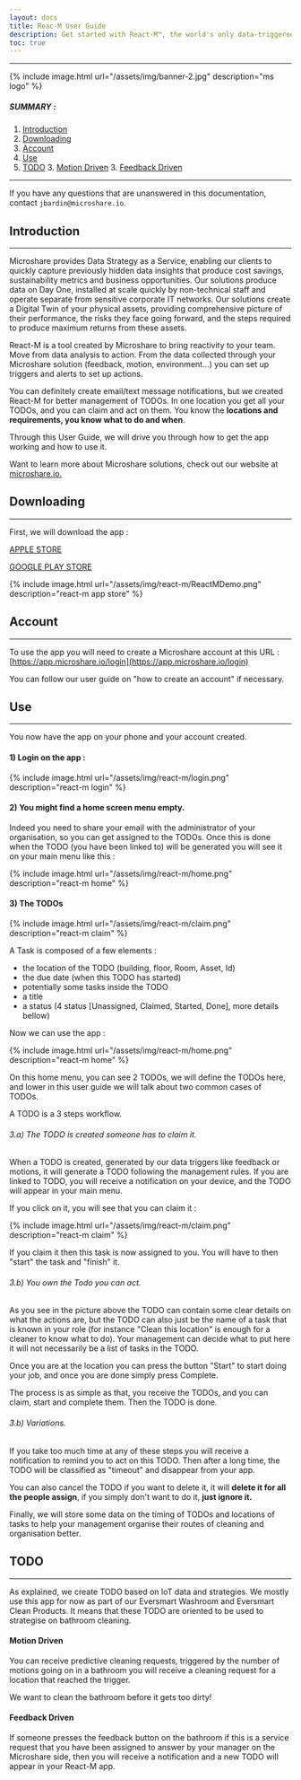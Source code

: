 ```yaml
---
layout: docs
title: Reac-M User Guide
description: Get started with React-M™, the world's only data-triggered TODO management system.
toc: true
---
```


---------------------------------------

{% include image.html url="/assets/img/banner-2.jpg"  description="ms logo" %}

##### SUMMARY : 

1. [Introduction](./#introduction)
2. [Downloading](./#downloading)
3. [Account](./#account)
4. [Use](./#use)
5. [TODO](./#todo)
    3. [Motion Driven](./#motion-driven)
    3. [Feedback Driven](./#feedback-driven)
---------------------------------------

If you have any questions that are unanswered in this documentation, contact `jbardin@microshare.io`.


## Introduction
---------------------------------------

Microshare provides Data Strategy as a Service, enabling our clients to quickly capture previously hidden data insights that produce cost savings, sustainability metrics and business opportunities. Our solutions produce data on Day One, installed at scale quickly by non-technical staff and operate separate from sensitive corporate IT networks. Our solutions create a Digital Twin of your physical assets, providing comprehensive picture of their performance, the risks they face going forward, and the steps required to produce maximum returns from these assets.

React-M is a tool created by Microshare to bring reactivity to your team. Move from data analysis to action. From the data collected through your Microshare solution (feedback, motion, environment...) you can set up triggers and alerts to set up actions. 

You can definitely create email/text message notifications, but we created React-M for better management of TODOs. In one location you get all your TODOs, and you can claim and act on them. You know the **locations and requirements, you know what to do and when**. 

Through this User Guide, we will drive you through how to get the app working and how to use it. 

Want to learn more about Microshare solutions, check out our website at [microshare.io.](https://www.microshare.io/)


## Downloading
---------------------------------------

First, we will download the app :

[APPLE STORE](https://apps.apple.com/lk/app/react-m/id1600368531?platform=iphone)

[GOOGLE PLAY STORE](https://play.google.com/store/apps/details?id=io.microshare.reactm&pli=1)

{% include image.html url="/assets/img/react-m/ReactMDemo.png"  description="react-m app store" %}

## Account
---------------------------------------

To use the app you will need to create a Microshare account at this URL : 
[https://app.microshare.io/login](https://app.microshare.io/login)

You can follow our user guide on "how to create an account" if necessary. 

## Use
---------------------------------------

You now have the app on your phone and your account created. 

#### 1) Login on the app :

{% include image.html url="/assets/img/react-m/login.png"  description="react-m login" %}

#### 2) You might find a home screen menu empty. 

Indeed you need to share your email with the administrator of your organisation, so you can get assigned to the TODOs. Once this is done when the TODO (you have been linked to) will be generated you will see it on your main menu like this : 

{% include image.html url="/assets/img/react-m/home.png"  description="react-m home" %}

#### 3) The TODOs 

{% include image.html url="/assets/img/react-m/claim.png"  description="react-m claim" %}

A Task is composed of a few elements : 
 - the location of the TODO (building, floor, Room, Asset, Id)
 - the due date (when this TODO has started)
 - potentially some tasks inside the TODO
 - a title
 - a status (4 status [Unassigned, Claimed, Started, Done], more details bellow)

Now we can use the app : 

{% include image.html url="/assets/img/react-m/home.png"  description="react-m home" %}

On this home menu, you can see 2 TODOs, we will define the TODOs here, and lower in this user guide we will talk about two common cases of TODOs. 

A TODO is a 3 steps workflow. 

######  3.a) The TODO is created someone has to claim it. 

When a TODO is created, generated by our data triggers like feedback or motions, it will generate a TODO following the management rules. If you are linked to TODO, you will receive a notification on your device, and the TODO will appear in your main menu. 

If you click on it, you will see that you can claim it : 

{% include image.html url="/assets/img/react-m/claim.png"  description="react-m claim" %}

If you claim it then this task is now assigned to you. You will have to then "start" the task and "finish" it. 

###### 3.b) You own the Todo you can act. 

As you see in the picture above the TODO can contain some clear details on what the actions are, but the TODO can also just be the name of a task that is known in your role (for instance "Clean this location" is enough for a cleaner to know what to do). Your management can decide what to put here it will not necessarily be a list of tasks in the TODO. 

Once you are at the location you can press the button "Start" to start doing your job, and once you are done simply press Complete. 

The process is as simple as that, you receive the TODOs, and you can claim, start and complete them. Then the TODO is done. 

###### 3.b) Variations. 

If you take too much time at any of these steps you will receive a notification to remind you to act on this TODO. Then after a long time, the TODO will be classified as "timeout" and disappear from your app. 

You can also cancel the TODO if you want to delete it, it will **delete it for all the people assign**, if you simply don't want to do it, **just ignore it.**

Finally, we will store some data on the timing of TODOs and locations of tasks to help your management organise their routes of cleaning and organisation better. 

## TODO
---------------------------------------

As explained, we create TODO based on IoT data and strategies. We mostly use this app for now as part of our Eversmart Washroom and Eversmart Clean Products. 
It means that these TODO are oriented to be used to strategise on bathroom cleaning. 

#### Motion Driven 

You can receive predictive cleaning requests, triggered by the number of motions going on in a bathroom you will receive a cleaning request for a location that reached the trigger. 

We want to clean the bathroom before it gets too dirty! 

#### Feedback Driven

If someone presses the feedback button on the bathroom if this is a service request that you have been assigned to answer by your manager on the Microshare side, then you will receive a notification and a new TODO will appear in your React-M app. 


 
